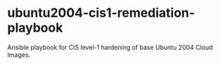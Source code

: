 # ubuntu2004-cis1-remediation-playbook
Ansible playbook for CIS level-1 hardening of base Ubuntu 2004 Cloud Images.
